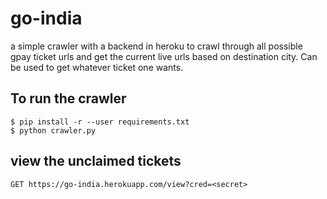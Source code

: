 # go-india

a simple crawler with a backend in heroku to crawl through all possible gpay ticket urls and get the current live urls based on destination city. Can be used to get whatever ticket one wants.

## To run the crawler

```
$ pip install -r --user requirements.txt
$ python crawler.py
```

## view the unclaimed tickets

```
GET https://go-india.herokuapp.com/view?cred=<secret>
```
